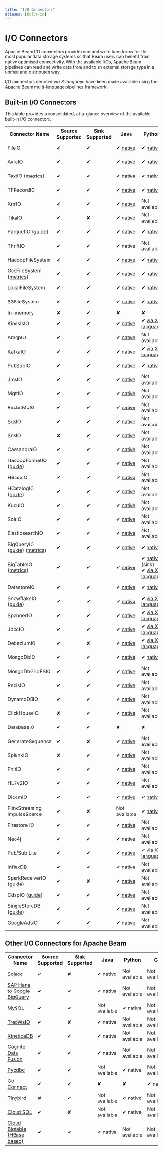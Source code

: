 ```yaml
---
title: "I/O Connectors"
aliases: [built-in]
---
```

<!--
Licensed under the Apache License, Version 2.0 (the "License");
you may not use this file except in compliance with the License.
You may obtain a copy of the License at

http://www.apache.org/licenses/LICENSE-2.0

Unless required by applicable law or agreed to in writing, software
distributed under the License is distributed on an "AS IS" BASIS,
WITHOUT WARRANTIES OR CONDITIONS OF ANY KIND, either express or implied.
See the License for the specific language governing permissions and
limitations under the License.
-->

# I/O Connectors

Apache Beam I/O connectors provide read and write transforms for the most popular data storage systems so that Beam users can benefit from native optimised connectivity.  With the available I/Os, Apache Beam pipelines can read and write data from and to an external storage type in a unified and distributed way.

I/O connectors denoted _via X-language_ have been made available using the Apache Beam [multi-language pipelines framework](/documentation/programming-guide/#multi-language-pipelines).

## Built-in I/O Connectors

This table provides a consolidated, at-a-glance overview of the available built-in I/O connectors.
<div class="table-container-wrapper">
  <table class="table table-bordered table-connectors">
  <tr>
    <th>Connector Name</th>
    <th>Source Supported</th>
    <th>Sink Supported</th>
    <th>Java</th>
    <th>Python</th>
    <th>Go</th>
    <th>Typescript</th>
    <th>Batch Supported</th>
    <th>Streaming Supported</th>
  </tr>
  <tr>
    <td>FileIO</td>
    <td class="present">✔</td>
    <td class="present">✔</td>
    <td class="present">
      ✔
      <a href="https://beam.apache.org/releases/javadoc/current/org/apache/beam/sdk/io/FileIO.html">native</a>
    </td>
    <td class="present">
      ✔
      <a href="https://beam.apache.org/releases/pydoc/current/apache_beam.io.fileio.html">native</a>
    </td>
    <td>Not available</td>
    <td>Not available</td>
    <td class="present">✔</td>
    <td class="present">✔</td>
  </tr>
  <tr>
    <td>AvroIO</td>
    <td class="present">✔</td>
    <td class="present">✔</td>
    <td class="present">
      ✔
      <a href="https://beam.apache.org/releases/javadoc/current/org/apache/beam/sdk/extensions/avro/io/AvroIO.html">native</a>
    </td>
    <td class="present">
      ✔
      <a href="https://beam.apache.org/releases/pydoc/current/apache_beam.io.avroio.html">native</a>
    </td>
    <td class="present">
      ✔
      <a href="https://pkg.go.dev/github.com/apache/beam/sdks/v2/go/pkg/beam/io/avroio">native</a>
    </td>
    <td class="present">
      ✔
      <a href="https://github.com/apache/beam/blob/master/sdks/typescript/src/apache_beam/io/avroio.ts">via X-language</a>
    </td>
    <td class="present">✔</td>
    <td class="present">✔</td>
  </tr>
  <tr>
    <td>TextIO (<a href="/performance/textio">metrics</a>)</td>
    <td class="present">✔</td>
    <td class="present">✔</td>
    <td class="present">
      ✔
      <a href="https://beam.apache.org/releases/javadoc/current/org/apache/beam/sdk/io/TextIO.html">native</a>
    </td>
    <td class="present">
      ✔
      <a href="https://beam.apache.org/releases/pydoc/current/apache_beam.io.textio.html">native</a>
    </td>
    <td class="present">
      ✔
      <a href="https://pkg.go.dev/github.com/apache/beam/sdks/v2/go/pkg/beam/io/textio">native</a>
    </td>
    <td class="present">
      ✔
      <a href="https://github.com/apache/beam/blob/master/sdks/typescript/src/apache_beam/io/textio.ts">via X-language</a>
    </td>
    <td class="present">✔</td>
    <td class="present">✔</td>
  </tr>
  <tr>
    <td>TFRecordIO</td>
    <td class="present">✔</td>
    <td class="present">✔</td>
    <td class="present">
      ✔
      <a href="https://beam.apache.org/releases/javadoc/current/org/apache/beam/sdk/io/TFRecordIO.html">native</a>
    </td>
    <td class="present">
      ✔
      <a href="https://beam.apache.org/releases/pydoc/current/apache_beam.io.tfrecordio.html">native</a>
    </td>
    <td>Not available</td>
    <td>Not available</td>
    <td class="present">✔</td>
    <td class="absent">✘</td>
  </tr>
  <tr>
    <td>XmlIO</td>
    <td class="present">✔</td>
    <td class="present">✔</td>
    <td class="present">
      ✔
      <a href="https://beam.apache.org/releases/javadoc/current/org/apache/beam/sdk/io/xml/XmlIO.html">native</a>
    </td>
    <td>Not available</td>
    <td>Not available</td>
    <td>Not available</td>
    <td class="present">✔</td>
    <td class="absent">✘</td>
  </tr>
  <tr>
    <td>TikaIO</td>
    <td class="present">✔</td>
    <td class="absent">✘</td>
    <td class="present">
      ✔
      <a href="https://beam.apache.org/releases/javadoc/current/org/apache/beam/sdk/io/tika/TikaIO.html">native</a>
    </td>
    <td>Not available</td>
    <td>Not available</td>
    <td>Not available</td>
    <td class="present">✔</td>
    <td class="present">✔</td>
  </tr>
  <tr>
    <td>ParquetIO (<a href="/documentation/io/built-in/parquet/">guide</a>)</td>
    <td class="present">✔</td>
    <td class="present">✔</td>
    <td class="present">
      ✔
      <a href="https://beam.apache.org/releases/javadoc/current/org/apache/beam/sdk/io/parquet/ParquetIO.html">native</a>
    </td>
    <td class="present">
      ✔
      <a href="https://beam.apache.org/releases/pydoc/current/apache_beam.io.parquetio.html">native</a>
    </td>
    <td>Not available</td>
    <td class="present">
      ✔
      <a href="https://github.com/apache/beam/blob/master/sdks/typescript/src/apache_beam/io/parquetio.ts">via X-language</a>
    </td>
    <td class="present">✔</td>
    <td class="absent">✘</td>
  </tr>
  <tr>
    <td>ThriftIO</td>
    <td class="present">✔</td>
    <td class="present">✔</td>
    <td class="present">
      ✔
      <a href="https://beam.apache.org/releases/javadoc/current/org/apache/beam/sdk/io/thrift/ThriftIO.html">native</a>
    </td>
    <td>Not available</td>
    <td>Not available</td>
    <td>Not available</td>
    <td class="present">✔</td>
    <td class="absent">✘</td>
  </tr>
  <tr>
    <td>HadoopFileSystem</td>
    <td class="present">✔</td>
    <td class="present">✔</td>
    <td class="present">
      ✔
      <a href="https://beam.apache.org/releases/javadoc/current/org/apache/beam/sdk/io/hdfs/HadoopFileSystemRegistrar.html">native</a>
    </td>
    <td class="present">
      ✔
      <a href="https://beam.apache.org/releases/pydoc/current/apache_beam.io.hadoopfilesystem.html">native</a>
    </td>
    <td>Not available</td>
    <td class="present">
      ✔via X-language
    </td>
    <td class="present">✔</td>
    <td class="absent">✘</td>
  </tr>
  <tr>
    <td>GcsFileSystem (<a href="/performance/textio">metrics</a>)</td>
    <td class="present">✔</td>
    <td class="present">✔</td>
    <td class="present">
      ✔
      <a href="https://beam.apache.org/releases/javadoc/current/org/apache/beam/sdk/extensions/gcp/storage/GcsFileSystemRegistrar.html">native</a>
    </td>
    <td class="present">
      ✔
      <a href="https://beam.apache.org/releases/pydoc/current/apache_beam.io.gcp.gcsfilesystem.html">native</a>
    </td>
    <td class="present">
      ✔
      <a href="https://pkg.go.dev/github.com/apache/beam/sdks/v2/go/pkg/beam/io/filesystem/gcs">native</a>
    </td>
    <td class="present">
      ✔via X-language
    </td>
    <td class="present">✔</td>
    <td class="absent">✘</td>
  </tr>
  <tr>
    <td>LocalFileSystem</td>
    <td class="present">✔</td>
    <td class="present">✔</td>
    <td class="present">
      ✔
      <a href="https://beam.apache.org/releases/javadoc/current/org/apache/beam/sdk/io/LocalFileSystemRegistrar.html">native</a>
    </td>
    <td class="present">
      ✔
      <a href="https://beam.apache.org/releases/pydoc/current/apache_beam.io.localfilesystem.html">native</a>
    </td>
    <td class="present">
      ✔
      <a href="https://pkg.go.dev/github.com/apache/beam/sdks/v2/go/pkg/beam/io/filesystem/local">native</a>
    </td>
    <td class="present">
      ✔via X-language
    </td>
    <td class="present">✔</td>
    <td class="absent">✘</td>
  </tr>
  <tr>
    <td>S3FileSystem</td>
    <td class="present">✔</td>
    <td class="present">✔</td>
    <td class="present">
      ✔
      <a href="https://beam.apache.org/releases/javadoc/current/org/apache/beam/sdk/io/aws2/s3/S3FileSystemRegistrar.html">native</a>
    </td>
    <td class="present">
      ✔
      <a href="https://beam.apache.org/releases/pydoc/current/apache_beam.io.aws.s3filesystem.html">native</a>
    </td>
    <td>Not available</td>
    <td class="present">
      ✔via X-language
    </td>
    <td class="present">✔</td>
    <td class="absent">✘</td>
  </tr>
  <tr>
    <td>In-memory</td>
    <td class="absent">✘</td>
    <td class="present">✔</td>
    <td class="absent">✘</td>
    <td class="absent">✘</td>
    <td class="present">
      ✔
      <a href="https://pkg.go.dev/github.com/apache/beam/sdks/v2/go/pkg/beam/io/filesystem/memfs">native</a>
    </td>
    <td class="absent">✘</td>
    <td class="present">✔</td>
    <td class="absent">✘</td>
  </tr>
  <tr>
    <td>KinesisIO</td>
    <td class="present">✔</td>
    <td class="present">✔</td>
    <td class="present">
      ✔
      <a href="https://beam.apache.org/releases/javadoc/current/org/apache/beam/sdk/io/aws2/kinesis/KinesisIO.html">native</a>
    </td>
    <td class="present">
      ✔
      <a href="https://beam.apache.org/releases/pydoc/current/apache_beam.io.kinesis.html#apache_beam.io.kinesis.ReadDataFromKinesis">via X-language</a>
    </td>
    <td>Not available</td>
    <td>Not available</td>
    <td class="present">✔</td>
    <td class="present">✔</td>
  </tr>
  <tr>
    <td>AmqpIO</td>
    <td class="present">✔</td>
    <td class="present">✔</td>
    <td class="present">
      ✔
      <a href="https://beam.apache.org/releases/javadoc/current/org/apache/beam/sdk/io/amqp/AmqpIO.html">native</a>
    </td>
    <td>Not available</td>
    <td>Not available</td>
    <td>Not available</td>
    <td class="present">✔</td>
    <td class="present">✔</td>
  </tr>
  <tr>
    <td>KafkaIO</td>
    <td class="present">✔</td>
    <td class="present">✔</td>
    <td class="present">
      ✔
      <a href="https://beam.apache.org/releases/javadoc/current/org/apache/beam/sdk/io/kafka/KafkaIO.html">native</a>
    </td>
    <td class="present">
      ✔
      <a href="https://beam.apache.org/releases/pydoc/current/apache_beam.io.kafka.html">via X-language</a>
    </td>
    <td class="present">
      ✔
      <a href="https://pkg.go.dev/github.com/apache/beam/sdks/v2/go/pkg/beam/io/xlang/kafkaio">via X-language</a>
    </td>
    <td class="present">
      ✔
      <a href="https://github.com/apache/beam/blob/master/sdks/typescript/src/apache_beam/io/kafka.ts">via X-language</a>
    </td>
    <td class="present">✔</td>
    <td class="present">✔</td>
  </tr>
  <tr>
    <td>PubSubIO</td>
    <td class="present">✔</td>
    <td class="present">✔</td>
    <td class="present">
      ✔
      <a href="https://beam.apache.org/releases/javadoc/current/org/apache/beam/sdk/io/gcp/pubsub/PubsubIO.html">native</a>
    </td>
    <td class="present">
      ✔
      <a href="https://beam.apache.org/releases/pydoc/current/apache_beam.io.gcp.pubsub.html">native</a>
    </td>
    <td class="present">
      ✔
      <a href="https://pkg.go.dev/github.com/apache/beam/sdks/v2/go/pkg/beam/io/pubsubio">native</a>
    </td>
    <td class="present">
      ✔
      <a href="https://github.com/apache/beam/blob/master/sdks/typescript/src/apache_beam/io/pubsub.ts">via X-language</a>
    </td>
    <td class="present">✔</td>
    <td class="present">✔</td>
  </tr>
  <tr>
    <td>JmsIO</td>
    <td class="present">✔</td>
    <td class="present">✔</td>
    <td class="present">
      ✔
      <a href="https://beam.apache.org/releases/javadoc/current/org/apache/beam/sdk/io/jms/JmsIO.html">native</a>
    </td>
    <td>Not available</td>
    <td>Not available</td>
    <td>Not available</td>
    <td class="present">✔</td>
    <td class="present">✔</td>
  </tr>
  <tr>
    <td>MqttIO</td>
    <td class="present">✔</td>
    <td class="present">✔</td>
    <td class="present">
      ✔
      <a href="https://beam.apache.org/releases/javadoc/current/org/apache/beam/sdk/io/mqtt/MqttIO.html">native</a>
    </td>
    <td>Not available</td>
    <td>Not available</td>
    <td>Not available</td>
    <td class="present">✔</td>
    <td class="present">✔</td>
  </tr>
  <tr>
    <td>RabbitMqIO</td>
    <td class="present">✔</td>
    <td class="present">✔</td>
    <td class="present">
      ✔
      <a href="https://beam.apache.org/releases/javadoc/current/org/apache/beam/sdk/io/rabbitmq/RabbitMqIO.html">native</a>
    </td>
    <td>Not available</td>
    <td>Not available</td>
    <td>Not available</td>
    <td class="present">✔</td>
    <td class="present">✔</td>
  </tr>
  <tr>
    <td>SqsIO</td>
    <td class="present">✔</td>
    <td class="present">✔</td>
    <td class="present">
      ✔
      <a href="https://beam.apache.org/releases/javadoc/current/org/apache/beam/sdk/io/aws2/sqs/SqsIO.html">native</a>
    </td>
    <td>Not available</td>
    <td>Not available</td>
    <td>Not available</td>
    <td class="present">✔</td>
    <td class="present">✔</td>
  </tr>
  <tr>
    <td>SnsIO</td>
    <td class="absent">✘</td>
    <td class="present">✔</td>
    <td class="present">
      ✔
      <a href="https://beam.apache.org/releases/javadoc/current/org/apache/beam/sdk/io/aws2/sns/SnsIO.html">native</a>
    </td>
    <td>Not available</td>
    <td>Not available</td>
    <td>Not available</td>
    <td class="present">✔</td>
    <td class="absent">✘</td>
  </tr>
  <tr>
    <td>CassandraIO</td>
    <td class="present">✔</td>
    <td class="present">✔</td>
    <td class="present">
      ✔
      <a href="https://beam.apache.org/releases/javadoc/current/org/apache/beam/sdk/io/cassandra/CassandraIO.html">native</a>
    </td>
    <td>Not available</td>
    <td>Not available</td>
    <td>Not available</td>
    <td class="present">✔</td>
    <td class="absent">✘</td>
  </tr>
  <tr>
    <td>HadoopFormatIO (<a href="/documentation/io/built-in/hadoop/">guide</a>)</td>
    <td class="present">✔</td>
    <td class="present">✔</td>
    <td class="present">
      ✔
      <a href="https://beam.apache.org/releases/javadoc/current/org/apache/beam/sdk/io/hadoop/format/HadoopFormatIO.html">native</a>
    </td>
    <td>Not available</td>
    <td>Not available</td>
    <td>Not available</td>
    <td class="present">✔</td>
    <td class="present">✔</td>
  </tr>
  <tr>
    <td>HBaseIO</td>
    <td class="present">✔</td>
    <td class="present">✔</td>
    <td class="present">
      ✔
      <a href="https://beam.apache.org/releases/javadoc/current/org/apache/beam/sdk/io/hbase/HBaseIO.html">native</a>
    </td>
    <td>Not available</td>
    <td>Not available</td>
    <td>Not available</td>
    <td class="present">✔</td>
    <td class="absent">✘</td>
  </tr>
  <tr>
    <td>HCatalogIO (<a href="/documentation/io/built-in/hcatalog/">guide</a>)</td>
    <td class="present">✔</td>
    <td class="present">✔</td>
    <td class="present">
      ✔
      <a href="https://beam.apache.org/releases/javadoc/current/org/apache/beam/sdk/io/hcatalog/HCatalogIO.html">native</a>
    </td>
    <td>Not available</td>
    <td>Not available</td>
    <td>Not available</td>
    <td class="present">✔</td>
    <td class="present">✔</td>
  </tr>
  <tr>
    <td>KuduIO</td>
    <td class="present">✔</td>
    <td class="present">✔</td>
    <td class="present">
      ✔
      <a href="https://beam.apache.org/releases/javadoc/current/org/apache/beam/sdk/io/kudu/KuduIO.html">native</a>
    </td>
    <td>Not available</td>
    <td>Not available</td>
    <td>Not available</td>
    <td class="present">✔</td>
    <td class="absent">✘</td>
  </tr>
  <tr>
    <td>SolrIO</td>
    <td class="present">✔</td>
    <td class="present">✔</td>
    <td class="present">
      ✔
      <a href="https://beam.apache.org/releases/javadoc/current/org/apache/beam/sdk/io/solr/SolrIO.html">native</a>
    </td>
    <td>Not available</td>
    <td>Not available</td>
    <td>Not available</td>
    <td class="present">✔</td>
    <td class="present">✔</td>
  </tr>
  <tr>
    <td>ElasticsearchIO</td>
    <td class="present">✔</td>
    <td class="present">✔</td>
    <td class="present">
      ✔
      <a href="https://beam.apache.org/releases/javadoc/current/org/apache/beam/sdk/io/elasticsearch/ElasticsearchIO.html">native</a>
    </td>
    <td>Not available</td>
    <td>Not available</td>
    <td>Not available</td>
    <td class="present">✔</td>
    <td class="present">✔</td>
  </tr>
  <tr>
    <td>BigQueryIO (<a href="/documentation/io/built-in/google-bigquery/">guide</a>) (<a href="/performance/bigquery">metrics</a>)</td>
    <td class="present">✔</td>
    <td class="present">✔</td>
    <td class="present">
      ✔
      <a href="https://beam.apache.org/releases/javadoc/current/org/apache/beam/sdk/io/gcp/bigquery/BigQueryIO.html">native</a>
    </td>
    <td class="present">
      ✔
      <a href="https://beam.apache.org/releases/pydoc/current/apache_beam.io.gcp.bigquery.html">native</a>
    </td>
    <td class="present">
      ✔
      <a href="https://pkg.go.dev/github.com/apache/beam/sdks/v2/go/pkg/beam/io/bigqueryio">native</a>
    </td>
    <td class="present">
      ✔
      <a href="https://github.com/apache/beam/blob/master/sdks/typescript/src/apache_beam/io/bigqueryio.ts">via X-language</a>
    </td>
    <td class="present">✔</td>
    <td class="present">✔</td>
  </tr>
  <tr>
    <td>BigTableIO (<a href="/performance/bigtable">metrics</a>)</td>
    <td class="present">✔</td>
    <td class="present">✔</td>
    <td class="present">
      ✔
      <a href="https://beam.apache.org/releases/javadoc/current/org/apache/beam/sdk/io/gcp/bigtable/BigtableIO.html">native</a>
    </td>
    <td class="present">
      ✔
      <a href="https://beam.apache.org/releases/pydoc/current/apache_beam.io.gcp.bigtableio.html">native</a> (sink)
      <br>
      ✔
      <a href="https://beam.apache.org/releases/pydoc/current/apache_beam.io.gcp.bigtableio.html">via X-language</a>
    </td>
    <td>Not available</td>
    <td>Not available</td>
    <td class="present">✔</td>
    <td class="present">✔</td>
  </tr>
  <tr>
    <td>DatastoreIO</td>
    <td class="present">✔</td>
    <td class="present">✔</td>
    <td class="present">
      ✔
      <a href="https://beam.apache.org/releases/javadoc/current/org/apache/beam/sdk/io/gcp/datastore/DatastoreIO.html">native</a>
    </td>
    <td class="present">
      ✔
      <a href="https://beam.apache.org/releases/pydoc/current/apache_beam.io.gcp.datastore.v1new.datastoreio.html">native</a>
    </td>
    <td class="present">
      ✔
      <a href="https://pkg.go.dev/github.com/apache/beam/sdks/v2/go/pkg/beam/io/datastoreio">native</a>
    </td>
    <td>Not available</td>
    <td class="present">✔</td>
    <td class="present">✔</td>
  </tr>
  <tr>
    <td>SnowflakeIO (<a href="/documentation/io/built-in/snowflake">guide</a>)</td>
    <td class="present">✔</td>
    <td class="present">✔</td>
    <td class="present">
      ✔
      <a href="https://beam.apache.org/releases/javadoc/current/org/apache/beam/sdk/io/snowflake/SnowflakeIO.html">native</a>
    </td>
    <td class="present">
      ✔
      <a href="https://beam.apache.org/releases/pydoc/current/apache_beam.io.snowflake.html">via X-language</a>
    </td>
    <td>Not available</td>
    <td>Not available</td>
    <td class="present">✔</td>
    <td class="absent">✘</td>
  </tr>
  <tr>
    <td>SpannerIO</td>
    <td class="present">✔</td>
    <td class="present">✔</td>
    <td class="present">
      ✔
      <a href="https://beam.apache.org/releases/javadoc/current/org/apache/beam/sdk/io/gcp/spanner/SpannerIO.html">native</a>
    </td>
    <td class="present">
      ✔
      <a href="https://beam.apache.org/releases/pydoc/current/apache_beam.io.gcp.spanner.html">via X-language</a>
    </td>
    <td>Not available</td>
    <td>Not available</td>
    <td class="present">✔</td>
    <td class="present">✔</td>
  </tr>
  <tr>
    <td>JdbcIO</td>
    <td class="present">✔</td>
    <td class="present">✔</td>
    <td class="present">
      ✔
      <a href="https://beam.apache.org/releases/javadoc/current/org/apache/beam/sdk/io/jdbc/JdbcIO.html">native</a>
    </td>
    <td class="present">
      ✔
      <a href="https://beam.apache.org/releases/pydoc/current/apache_beam.io.jdbc.html">via X-language</a>
    </td>
    <td class="present">
      ✔
      <a href="https://pkg.go.dev/github.com/apache/beam/sdks/v2/go/pkg/beam/io/xlang/jdbcio">via X-language</a>
    </td>
    <td>Not available</td>
    <td class="present">✔</td>
    <td class="absent">✘</td>
  </tr>
  <tr>
    <td>DebeziumIO</td>
    <td class="present">✔</td>
    <td class="absent">✘</td>
    <td class="present">
      ✔
      <a href="https://beam.apache.org/releases/javadoc/current/org/apache/beam/io/debezium/DebeziumIO.html">native</a>
    </td>
    <td class="present">
      ✔
      <a href="https://beam.apache.org/releases/pydoc/current/apache_beam.io.debezium.html">via X-language</a>
    </td>
    <td class="present">
      ✔
      <a href="https://pkg.go.dev/github.com/apache/beam/sdks/v2/go/pkg/beam/io/xlang/debeziumio">via X-language</a>
    </td>
    <td>Not available</td>
    <td class="present">✔</td>
    <td class="present">✔</td>
  </tr>
  <tr>
    <td>MongoDbIO</td>
    <td class="present">✔</td>
    <td class="present">✔</td>
    <td class="present">
      ✔
      <a href="https://beam.apache.org/releases/javadoc/current/org/apache/beam/sdk/io/mongodb/MongoDbIO.html">native</a>
    </td>
    <td class="present">
      ✔
      <a href="https://beam.apache.org/releases/pydoc/current/apache_beam.io.mongodbio.html">native</a>
    </td>
    <td>Not available</td>
    <td>Not available</td>
    <td class="present">✔</td>
    <td class="absent">✘</td>
  </tr>
  <tr>
    <td>MongoDbGridFSIO</td>
    <td class="present">✔</td>
    <td class="present">✔</td>
    <td class="present">
      ✔
      <a href="https://beam.apache.org/releases/javadoc/current/org/apache/beam/sdk/io/mongodb/MongoDbGridFSIO.html">native</a>
    </td>
    <td>Not available</td>
    <td>Not available</td>
    <td>Not available</td>
    <td class="present">✔</td>
    <td class="absent">✘</td>
  </tr>
  <tr>
    <td>RedisIO</td>
    <td class="present">✔</td>
    <td class="present">✔</td>
    <td class="present">
      ✔
      <a href="https://beam.apache.org/releases/javadoc/current/org/apache/beam/sdk/io/redis/RedisIO.html">native</a>
    </td>
    <td>Not available</td>
    <td>Not available</td>
    <td>Not available</td>
    <td class="present">✔</td>
    <td class="absent">✘</td>
  </tr>
  <tr>
    <td>DynamoDBIO</td>
    <td class="present">✔</td>
    <td class="present">✔</td>
    <td class="present">
      ✔
      <a href="https://beam.apache.org/releases/javadoc/current/org/apache/beam/sdk/io/aws2/dynamodb/DynamoDBIO.html">native</a>
    </td>
    <td>Not available</td>
    <td>Not available</td>
     <td>Not available</td>
   <td class="present">✔</td>
    <td class="present">✔</td>
  </tr>
  <tr>
    <td>ClickHouseIO</td>
    <td class="absent">✘</td>
    <td class="present">✔</td>
    <td class="present">
      ✔
      <a href="https://beam.apache.org/releases/javadoc/current/org/apache/beam/sdk/io/clickhouse/ClickHouseIO.html">native</a>
    </td>
    <td>Not available</td>
    <td>Not available</td>
    <td>Not available</td>
    <td class="present">✔</td>
    <td class="absent">✘</td>
  </tr>
  <tr>
    <td>DatabaseIO</td>
    <td class="present">✔</td>
    <td class="present">✔</td>
    <td class="absent">✘</td>
    <td class="absent">✘</td>
    <td class="present">
      ✔
      <a href="https://pkg.go.dev/github.com/apache/beam/sdks/v2/go/pkg/beam/io/databaseio">native</a>
    </td>
    <td>Not available</td>
    <td class="present">✔</td>
    <td class="absent">✘</td>
  </tr>
  <tr>
    <td>GenerateSequence</td>
    <td class="present">✔</td>
    <td class="absent">✘</td>
    <td class="present">
      ✔
      <a href="https://beam.apache.org/releases/javadoc/current/org/apache/beam/sdk/io/GenerateSequence.html">native</a>
    </td>
    <td>Not available</td>
    <td>Not available</td>
    <td>Not available</td>
    <td class="present">✔</td>
    <td class="present">✔</td>
  </tr>
  <tr>
    <td>SplunkIO</td>
    <td class="absent">✘</td>
    <td class="present">✔</td>
    <td class="present">
      ✔
      <a href="https://beam.apache.org/releases/javadoc/current/org/apache/beam/sdk/io/splunk/SplunkIO.html">native</a>
    </td>
    <td>Not available</td>
    <td>Not available</td>
    <td>Not available</td>
    <td class="present">✔</td>
    <td class="present">✔</td>
  </tr>
  <tr>
    <td>FhirIO</td>
    <td class="present">✔</td>
    <td class="present">✔</td>
    <td class="present">
      ✔
      <a href="https://beam.apache.org/releases/javadoc/current/org/apache/beam/sdk/io/gcp/healthcare/FhirIO.html">native</a>
    </td>
    <td>Not available</td>
    <td>Not available</td>
    <td>Not available</td>
    <td class="present">✔</td>
    <td class="present">✔</td>
  </tr>
  <tr>
    <td>HL7v2IO</td>
    <td class="present">✔</td>
    <td class="present">✔</td>
    <td class="present">
      ✔
      <a href="https://beam.apache.org/releases/javadoc/current/org/apache/beam/sdk/io/gcp/healthcare/HL7v2IO.html">native</a>
    </td>
    <td>Not available</td>
    <td>Not available</td>
    <td>Not available</td>
    <td class="present">✔</td>
    <td class="present">✔</td>
  </tr>
  <tr>
    <td>DicomIO</td>
    <td class="present">✔</td>
    <td class="present">✔</td>
    <td class="present">
      ✔
      <a href="https://beam.apache.org/releases/javadoc/current/org/apache/beam/sdk/io/gcp/healthcare/DicomIO.html">native</a>
    </td>
    <td class="present">
      ✔
      <a href="https://beam.apache.org/releases/pydoc/current/apache_beam.io.gcp.healthcare.dicomio.html">native</a>
    </td>
    <td>Not available</td>
    <td>Not available</td>
    <td class="present">✔</td>
    <td class="present">✔</td>
  </tr>
  <tr>
    <td>
      FlinkStreaming<br>ImpulseSource
    </td>
    <td class="present">✔</td>
    <td class="absent">✘</td>
    <td>Not available</td>
    <td class="present">
      ✔
      <a href="https://beam.apache.org/releases/pydoc/current/apache_beam.io.flink.flink_streaming_impulse_source.html">native</a>
    </td>
    <td>Not available</td>
    <td>Not available</td>
    <td class="present">✔</td>
    <td class="present">✔</td>
  </tr>
  <tr>
    <td>Firestore IO</td>
    <td class="present">✔</td>
    <td class="present">✔</td>
    <td class="present">
      ✔
      <a href="https://beam.apache.org/releases/javadoc/current/org/apache/beam/sdk/io/gcp/firestore/FirestoreIO.html">native</a>
    </td>
    <td>Not available</td>
    <td>Not available</td>
    <td>Not available</td>
    <td class="present">✔</td>
    <td class="absent">✘</td>
  </tr>
  <tr>
    <td>Neo4j</td>
    <td class="present">✔</td>
    <td class="present">✔</td>
    <td class="present">
      ✔
      native
    </td>
    <td>Not available</td>
    <td>Not available</td>
    <td>Not available</td>
    <td class="present">✔</td>
    <td class="absent">✘</td>
  </tr>
  <tr>
    <td>Pub/Sub Lite</td>
    <td class="present">✔</td>
    <td class="present">✔</td>
    <td class="present">
      ✔
      <a href="https://beam.apache.org/releases/javadoc/current/org/apache/beam/sdk/io/gcp/pubsublite/PubsubLiteIO.html">native</a>
    </td>
    <td class="present">
      ✔
      <a href="https://beam.apache.org/releases/pydoc/current/apache_beam.io.gcp.pubsublite.html">via X-language</a>
    </td>
    <td>Not available</td>
    <td class="present">
      ✔
      <a href="https://github.com/apache/beam/blob/master/sdks/typescript/src/apache_beam/io/pubsublite.ts">via X-language</a>
    </td>
    <td class="present">✔</td>
    <td class="present">✔</td>
  </tr>
  <tr>
    <td>InfluxDB</td>
    <td class="present">✔</td>
    <td class="present">✔</td>
    <td class="present">
      ✔
      <a href="https://beam.apache.org/releases/javadoc/current/org/apache/beam/sdk/io/influxdb/InfluxDbIO.html">native</a>
    </td>
    <td>Not available</td>
    <td>Not available</td>
    <td>Not available</td>
    <td class="present">✔</td>
    <td class="present">✔</td>
  </tr>
  <tr>
    <td>SparkReceiverIO (<a href="/documentation/io/built-in/sparkreceiver/">guide</a>)</td>
    <td class="present">✔</td>
    <td class="absent">✘</td>
    <td class="present">
      ✔
      <a href="https://beam.apache.org/releases/javadoc/current/org/apache/beam/sdk/io/sparkreceiver/SparkReceiverIO.html">native</a>
    </td>
    <td>Not available</td>
    <td>Not available</td>
    <td>Not available</td>
    <td class="absent">✘</td>
    <td class="present">✔</td>
  </tr>
  <tr>
    <td>CdapIO (<a href="/documentation/io/built-in/cdap/">guide</a>)</td>
    <td class="present">✔</td>
    <td class="present">✔</td>
    <td class="present">
      ✔
      <a href="https://beam.apache.org/releases/javadoc/current/org/apache/beam/sdk/io/cdap/CdapIO.html">native</a>
    </td>
    <td>Not available</td>
    <td>Not available</td>
    <td>Not available</td>
    <td class="present">✔</td>
    <td class="present">✔</td>
  </tr>
  <tr>
    <td>SingleStoreDB (<a href="/documentation/io/built-in/singlestore/">guide</a>)</td>
    <td class="present">✔</td>
    <td class="present">✔</td>
    <td class="present">
      ✔
      <a href="https://beam.apache.org/releases/javadoc/current/org/apache/beam/sdk/io/singlestore/SingleStoreIO.html">native</a>
    </td>
    <td>Not available</td>
    <td>Not available</td>
    <td>Not available</td>
    <td class="present">✔</td>
    <td class="absent">✘</td>
  </tr>
  <tr>
    <td>GoogleAdsIO</td>
    <td class="present">✔</td>
    <td class="present">✔</td>
    <td class="present">
      ✔
      <a href="https://beam.apache.org/releases/javadoc/current/org/apache/beam/sdk/io/googleads/GoogleAdsIO.html">native</a>
    </td>
    <td>Not available</td>
    <td>Not available</td>
    <td>Not available</td>
    <td class="present">✔</td>
    <td class="present">✔</td>
  </tr>
</table>
</div>

## Other I/O Connectors for Apache Beam

<div class="table-container-wrapper">
  <table class="table table-bordered table-connectors">
  <tr>
    <th>Connector Name</th>
    <th>Source Supported</th>
    <th>Sink Supported</th>
    <th>Java</th>
    <th>Python</th>
    <th>Go</th>
    <th>Typescript</th>
    <th>Batch Supported</th>
    <th>Streaming Supported</th>
  </tr>
  <tr>
    <td>
      <a href="https://github.com/SolaceProducts/solace-apache-beam">Solace</a>
    </td>
    <td class="present">✔</td>
    <td class="absent">✘</td>
    <td class="present">
      ✔
      native
    </td>
    <td>Not available</td>
    <td>Not available</td>
    <td>Not available</td>
    <td class="present">✔</td>
    <td class="present">✔</td>
  </tr>
  <tr>
    <td>
      <a href="https://github.com/google/hana-bq-beam-connector">SAP Hana to Google BigQuery</a>
    </td>
    <td class="present">✔</td>
    <td class="present">✔</td>
    <td class="present">
      ✔
      native
    </td>
    <td>Not available</td>
    <td>Not available</td>
    <td>Not available</td>
    <td class="present">✔</td>
    <td class="absent">✘</td>
  </tr>
  <tr>
    <td>
      <a href="https://github.com/esakik/beam-mysql-connector">MySQL</a>
    </td>
    <td class="present">✔</td>
    <td class="present">✔</td>
    <td>Not available</td>
    <td class="present">
      ✔
      native
    </td>
    <td>Not available</td>
    <td>Not available</td>
    <td class="present">✔</td>
    <td class="absent">✘</td>
  </tr>
  <tr>
    <td>
      <a href="https://github.com/Refinitiv/trep-websockets-beam-io">TrepWsIO</a>
    </td>
    <td class="present">✔</td>
    <td class="absent">✘</td>
    <td class="present">
      ✔
      native
    </td>
    <td>Not available</td>
    <td>Not available</td>
    <td>Not available</td>
    <td class="present">✔</td>
    <td class="present">✔</td>
  </tr>
  <tr>
    <td>
      <a href="https://github.com/kineticadb/kinetica-connector-beam">KineticaDB</a>
    </td>
    <td class="present">✔</td>
    <td class="present">✔</td>
    <td class="present">
      ✔
      native
    </td>
    <td>Not available</td>
    <td>Not available</td>
    <td>Not available</td>
    <td class="present">✔</td>
    <td class="absent">✘</td>
  </tr>
  <tr>
    <td>
      <a href="https://github.com/cognitedata/cdf-beam-connector-java">Cognite Data Fusion</a>
    </td>
    <td class="present">✔</td>
    <td class="present">✔</td>
    <td class="present">
      ✔
      native
    </td>
    <td>Not available</td>
    <td>Not available</td>
    <td>Not available</td>
    <td class="present">✔</td>
    <td class="present">✔</td>
  </tr>
  <tr>
    <td>
      <a href="https://github.com/314e/beam-pyodbc-connector">Pyodbc</a>
    </td>
    <td class="present">✔</td>
    <td class="present">✔</td>
    <td>Not available</td>
    <td class="present">
      ✔
      native
    </td>
    <td>Not available</td>
    <td>Not available</td>
    <td class="present">✔</td>
    <td class="absent">✘</td>
  </tr>
  <tr>
    <td>
      <a href="https://github.com/amient/goconnect">Go Connect</a>
    </td>
    <td class="present">✔</td>
    <td class="present">✔</td>
    <td class="absent">✘</td>
    <td class="absent">✘</td>
    <td class="present">
      ✔
      native
    </td>
    <td>Not available</td>
    <td class="present">✔</td>
    <td class="present">✔</td>
  </tr>
  <tr>
    <td>
      <a href="https://github.com/tinybirdco/tinybird-beam">Tinybird</a>
    </td>
    <td class="absent">✘</td>
    <td class="present">✔</td>
    <td>Not available</td>
    <td class="present">
      ✔
      native
    </td>
    <td>Not available</td>
    <td>Not available</td>
    <td class="present">✔</td>
    <td class="present">✔</td>
  </tr>
  <tr>
    <td>
      <a href="https://github.com/jccatrinck/dataflow-cloud-sql-python">Cloud SQL</a>
    </td>
    <td class="present">✔</td>
    <td class="absent">✘</td>
    <td>Not available</td>
    <td class="present">
      ✔
      native
    </td>
    <td>Not available</td>
    <td>Not available</td>
    <td class="present">✔</td>
    <td class="absent">✘</td>
  </tr>
  <tr>
    <td>
      <a href="https://cloud.google.com/bigtable/docs/hbase-dataflow-java">Cloud Bigtable (HBase based)</a>
    </td>
    <td class="present">✔</td>
    <td class="present">✔</td>
    <td class="present">
      ✔
      native
    </td>
    <td>Not available</td>
    <td>Not available</td>
    <td>Not available</td>
    <td class="present">✔</td>
    <td class="absent">✘</td>
  </tr>
</table>
</div>
